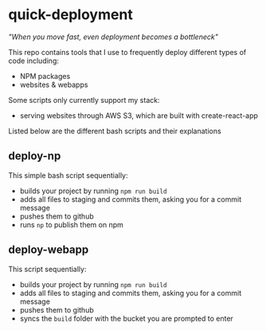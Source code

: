 # quick-deployment

*"When you move fast, even deployment becomes a bottleneck"*

This repo contains tools that I use to frequently deploy different types of code including:
- NPM packages
- websites & webapps

Some scripts only currently support my stack:
- serving websites through AWS S3, which are built with create-react-app

Listed below are the different bash scripts and their explanations

## deploy-np

This simple bash script sequentially:
- builds your project by running `npm run build`
- adds all files to staging and commits them, asking you for a commit message
- pushes them to github
- runs `np` to publish them on npm

## deploy-webapp

This script sequentially:
- builds your project by running `npm run build`
- adds all files to staging and commits them, asking you for a commit message
- pushes them to github
- syncs the `build` folder with the bucket you are prompted to enter
